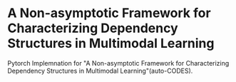 # A Non-asymptotic Framework for Characterizing Dependency Structures in Multimodal Learning
Pytorch Implemnation for "A Non-asymptotic Framework for Characterizing Dependency Structures in Multimodal Learning"(auto-CODES).
